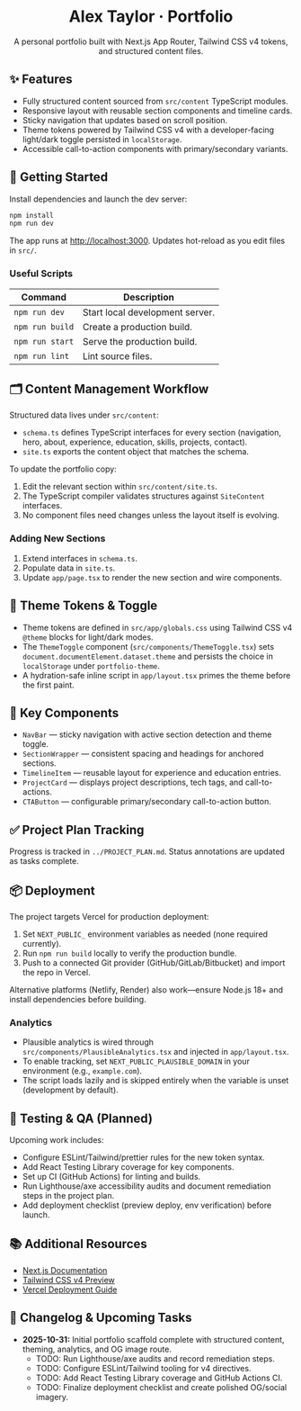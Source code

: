 <div align="center">

  # Alex Taylor · Portfolio

  A personal portfolio built with Next.js App Router, Tailwind CSS v4 tokens, and structured content files.

</div>

## ✨ Features

- Fully structured content sourced from `src/content` TypeScript modules.
- Responsive layout with reusable section components and timeline cards.
- Sticky navigation that updates based on scroll position.
- Theme tokens powered by Tailwind CSS v4 with a developer-facing light/dark toggle persisted in `localStorage`.
- Accessible call-to-action components with primary/secondary variants.

## 🚀 Getting Started

Install dependencies and launch the dev server:

```bash
npm install
npm run dev
```

The app runs at [http://localhost:3000](http://localhost:3000). Updates hot-reload as you edit files in `src/`.

### Useful Scripts

| Command        | Description                     |
| -------------- | ------------------------------- |
| `npm run dev`  | Start local development server. |
| `npm run build`| Create a production build.      |
| `npm run start`| Serve the production build.     |
| `npm run lint` | Lint source files.              |

## 🗂 Content Management Workflow

Structured data lives under `src/content`:

- `schema.ts` defines TypeScript interfaces for every section (navigation, hero, about, experience, education, skills, projects, contact).
- `site.ts` exports the content object that matches the schema.

To update the portfolio copy:

1. Edit the relevant section within `src/content/site.ts`.
2. The TypeScript compiler validates structures against `SiteContent` interfaces.
3. No component files need changes unless the layout itself is evolving.

### Adding New Sections

1. Extend interfaces in `schema.ts`.
2. Populate data in `site.ts`.
3. Update `app/page.tsx` to render the new section and wire components.

## 🎨 Theme Tokens & Toggle

- Theme tokens are defined in `src/app/globals.css` using Tailwind CSS v4 `@theme` blocks for light/dark modes.
- The `ThemeToggle` component (`src/components/ThemeToggle.tsx`) sets `document.documentElement.dataset.theme` and persists the choice in `localStorage` under `portfolio-theme`.
- A hydration-safe inline script in `app/layout.tsx` primes the theme before the first paint.

## 🧱 Key Components

- `NavBar` — sticky navigation with active section detection and theme toggle.
- `SectionWrapper` — consistent spacing and headings for anchored sections.
- `TimelineItem` — reusable layout for experience and education entries.
- `ProjectCard` — displays project descriptions, tech tags, and call-to-actions.
- `CTAButton` — configurable primary/secondary call-to-action button.

## ✅ Project Plan Tracking

Progress is tracked in `../PROJECT_PLAN.md`. Status annotations are updated as tasks complete.

## 📦 Deployment

The project targets Vercel for production deployment:

1. Set `NEXT_PUBLIC_` environment variables as needed (none required currently).
2. Run `npm run build` locally to verify the production bundle.
3. Push to a connected Git provider (GitHub/GitLab/Bitbucket) and import the repo in Vercel.

Alternative platforms (Netlify, Render) also work—ensure Node.js 18+ and install dependencies before building.

### Analytics

- Plausible analytics is wired through `src/components/PlausibleAnalytics.tsx` and injected in `app/layout.tsx`.
- To enable tracking, set `NEXT_PUBLIC_PLAUSIBLE_DOMAIN` in your environment (e.g., `example.com`).
- The script loads lazily and is skipped entirely when the variable is unset (development by default).

## 🧪 Testing & QA (Planned)

Upcoming work includes:

- Configure ESLint/Tailwind/prettier rules for the new token syntax.
- Add React Testing Library coverage for key components.
- Set up CI (GitHub Actions) for linting and builds.
- Run Lighthouse/axe accessibility audits and document remediation steps in the project plan.
- Add deployment checklist (preview deploy, env verification) before launch.

## 📚 Additional Resources

- [Next.js Documentation](https://nextjs.org/docs)
- [Tailwind CSS v4 Preview](https://tailwindcss.com/docs)
- [Vercel Deployment Guide](https://nextjs.org/docs/app/building-your-application/deploying)

## 📝 Changelog & Upcoming Tasks

- **2025-10-31:** Initial portfolio scaffold complete with structured content, theming, analytics, and OG image route.
  - TODO: Run Lighthouse/axe audits and record remediation steps.
  - TODO: Configure ESLint/Tailwind tooling for v4 directives.
  - TODO: Add React Testing Library coverage and GitHub Actions CI.
  - TODO: Finalize deployment checklist and create polished OG/social imagery.
